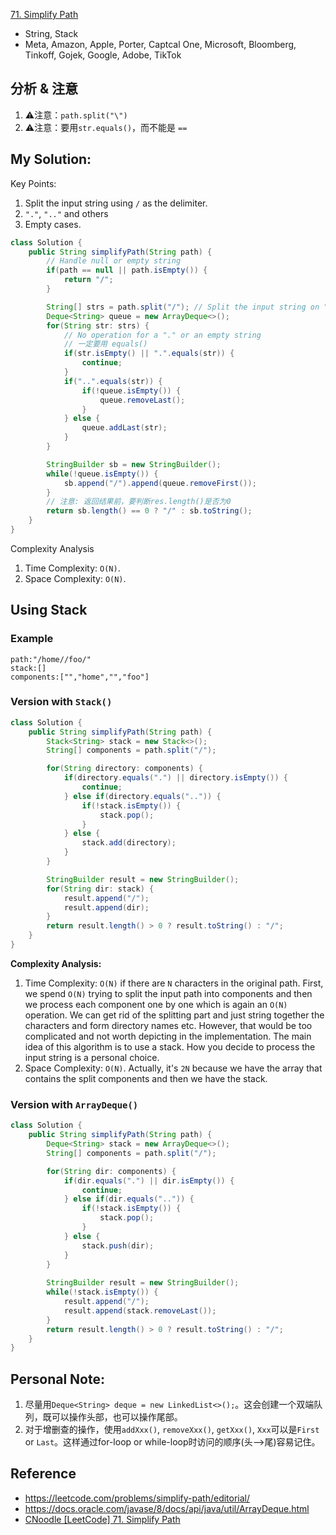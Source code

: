 [71. Simplify Path](https://leetcode.com/problems/simplify-path/)

* String, Stack
* Meta, Amazon, Apple, Porter, Captcal One, Microsoft, Bloomberg, Tinkoff, Gojek, Google, Adobe, TikTok 


## 分析 & 注意
1. ⚠️注意：`path.split("\")`
2. ⚠️注意：要用`str.equals()`，而不能是 `==`

## My Solution:
Key Points:
1. Split the input string using `/` as the delimiter.
2. `"."`, `".."` and others
3. Empty cases.

```java
class Solution {
    public String simplifyPath(String path) {
        // Handle null or empty string
        if(path == null || path.isEmpty()) {
            return "/";
        }

        String[] strs = path.split("/"); // Split the input string on "/" as the delimiter
        Deque<String> queue = new ArrayDeque<>();
        for(String str: strs) {
            // No operation for a "." or an empty string
            // 一定要用 equals()
            if(str.isEmpty() || ".".equals(str)) {
                continue;
            }
            if("..".equals(str)) {
                if(!queue.isEmpty()) {
                    queue.removeLast();
                }
            } else {
                queue.addLast(str);
            }
        }

        StringBuilder sb = new StringBuilder();
        while(!queue.isEmpty()) {
            sb.append("/").append(queue.removeFirst());
        }
        // 注意: 返回结果前，要判断res.length()是否为0
        return sb.length() == 0 ? "/" : sb.toString();
    }
}
```
Complexity Analysis
1. Time Complexity: `O(N)`.
2. Space Complexity: `O(N)`.


## Using Stack
### Example
```
path:"/home//foo/"
stack:[]
components:["","home","","foo"]
```

### Version with `Stack()`
```Java
class Solution {
    public String simplifyPath(String path) {
        Stack<String> stack = new Stack<>();
        String[] components = path.split("/");

        for(String directory: components) {
            if(directory.equals(".") || directory.isEmpty()) {
                continue;
            } else if(directory.equals("..")) {
                if(!stack.isEmpty()) {
                    stack.pop();
                }
            } else {
                stack.add(directory);
            }
        }

        StringBuilder result = new StringBuilder();
        for(String dir: stack) {
            result.append("/");
            result.append(dir);
        }
        return result.length() > 0 ? result.toString() : "/";
    }
}
```
**Complexity Analysis:**
1. Time Complexity: `O(N)` if there are `N` characters in the original path. First, we spend `O(N)` trying to split the input path into components and then we process each component one by one which is again an `O(N)` operation. We can get rid of the splitting part and just string together the characters and form directory names etc. However, that would be too complicated and not worth depicting in the implementation. The main idea of this algorithm is to use a stack. How you decide to process the input string is a personal choice.
2. Space Complexity: `O(N)`. Actually, it's `2N` because we have the array that contains the split components and then we have the stack.

### Version with `ArrayDeque()`
```Java
class Solution {
    public String simplifyPath(String path) {
        Deque<String> stack = new ArrayDeque<>();
        String[] components = path.split("/");

        for(String dir: components) {
            if(dir.equals(".") || dir.isEmpty()) {
                continue;
            } else if(dir.equals("..")) {
                if(!stack.isEmpty()) {
                    stack.pop();
                }
            } else {
                stack.push(dir);
            }
        }
        
        StringBuilder result = new StringBuilder();
        while(!stack.isEmpty()) {
            result.append("/");
            result.append(stack.removeLast());
        }
        return result.length() > 0 ? result.toString() : "/";
    }
}
```


## Personal Note:
1. 尽量用`Deque<String> deque = new LinkedList<>();`。这会创建一个双端队列，既可以操作头部，也可以操作尾部。
2. 对于增删查的操作，使用`addXxx()`, `removeXxx()`, `getXxx()`, `Xxx`可以是`First` or `Last`。这样通过for-loop or while-loop时访问的顺序(头-->尾)容易记住。


## Reference
* https://leetcode.com/problems/simplify-path/editorial/
* https://docs.oracle.com/javase/8/docs/api/java/util/ArrayDeque.html
* [CNoodle [LeetCode] 71. Simplify Path](https://www.cnblogs.com/cnoodle/p/12302063.html)